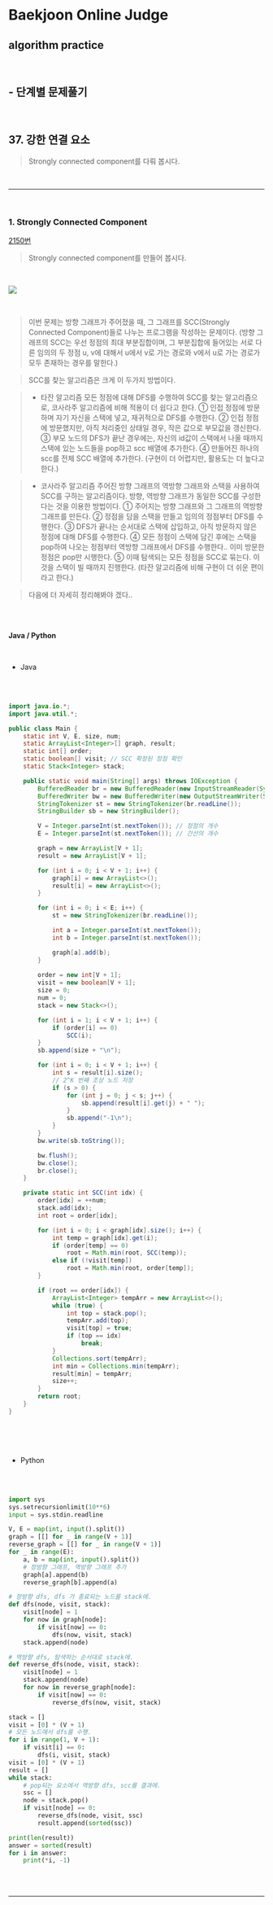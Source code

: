 # Baekjoon Online Judge

## algorithm practice

<br>

## - 단계별 문제풀기

<br>

## 37. 강한 연결 요소

> Strongly connected component를 다뤄 봅시다.

<br>

---

<br>

### 1. Strongly Connected Component
[2150번](https://www.acmicpc.net/problem/2150)
> Strongly connected component를 만들어 봅시다.

<br>

![](https://images.velog.io/images/jini_eun/post/1ea05a29-25b8-40b1-b966-5c9882bb2ded/image.png)

<br>

> 이번 문제는 방향 그래프가 주어졌을 때, 그 그래프를 SCC(Strongly Connected Component)들로 나누는 프로그램을 작성하는 문제이다. (방향 그래프의 SCC는 우선 정점의 최대 부분집합이며, 그 부분집합에 들어있는 서로 다른 임의의 두 정점 u, v에 대해서 u에서 v로 가는 경로와 v에서 u로 가는 경로가 모두 존재하는 경우를 말한다.)

> SCC를 찾는 알고리즘은 크게 이 두가지 방법이다.

> - 타잔 알고리즘
모든 정점에 대해 DFS를 수행하여 SCC를 찾는 알고리즘으로, 코사라주 알고리즘에 비해 적용이 더 쉽다고 한다. 
① 인접 정점에 방문하며 자기 자신을 스택에 넣고, 재귀적으로 DFS를 수행한다.
② 인접 정점에 방문했지만, 아직 처리중인 상태일 경우, 작은 값으로 부모값을 갱신한다.
③ 부모 노드의 DFS가 끝난 경우에는, 자신의 id값이 스택에서 나올 때까지 스택에 있는 노드들을 pop하고 scc 배열에 추가한다.
④ 만들어진 하나의 scc를 전체 SCC 배열에 추가한다.
(구현이 더 어렵지만, 활용도는 더 높다고 한다.) <br>

> - 코사라주 알고리즘
주어진 방향 그래프의 역방향 그래프와 스택을 사용하여 SCC를 구하는 알고리즘이다. 방향, 역방향 그래프가 동일한 SCC를 구성한다는 것을 이용한 방법이다.
① 주어지는 방향 그래프와 그 그래프의 역방향 그래프를 만든다.
② 정점을 담을 스택을 만들고 임의의 정점부터 DFS를 수행한다.
③ DFS가 끝나는 순서대로 스택에 삽입하고, 아직 방문하지 않은 정점에 대해 DFS를 수행한다.
④ 모든 정점이 스택에 담긴 후에는 스택을 pop하여 나오는 정점부터 역방향 그래프에서 DFS를 수행한다.. 이미 방문한 정점은 pop만 시행한다.
⑤ 이때 탐색되는 모든 정점을 SCC로 묶는다.
이것을 스택이 빌 때까지 진행한다.
(타잔 알고리즘에 비해 구현이 더 쉬운 편이라고 한다.)

> 다음에 더 자세히 정리해봐야 겠다..



<br><br>

**Java / Python**

<br>

- Java

<br><br>

```java
import java.io.*;
import java.util.*;

public class Main {
	static int V, E, size, num;
	static ArrayList<Integer>[] graph, result;
	static int[] order;
	static boolean[] visit; // SCC 확정된 정점 확인
	static Stack<Integer> stack;

	public static void main(String[] args) throws IOException {
		BufferedReader br = new BufferedReader(new InputStreamReader(System.in));
		BufferedWriter bw = new BufferedWriter(new OutputStreamWriter(System.out));
		StringTokenizer st = new StringTokenizer(br.readLine());
		StringBuilder sb = new StringBuilder();

		V = Integer.parseInt(st.nextToken()); // 정점의 개수
		E = Integer.parseInt(st.nextToken()); // 간선의 개수

		graph = new ArrayList[V + 1];
		result = new ArrayList[V + 1];

		for (int i = 0; i < V + 1; i++) {
			graph[i] = new ArrayList<>();
			result[i] = new ArrayList<>();
		}

		for (int i = 0; i < E; i++) {
			st = new StringTokenizer(br.readLine());

			int a = Integer.parseInt(st.nextToken());
			int b = Integer.parseInt(st.nextToken());

			graph[a].add(b);
		}
		
		order = new int[V + 1];
		visit = new boolean[V + 1];
		size = 0;
		num = 0;
		stack = new Stack<>();

		for (int i = 1; i < V + 1; i++) {
			if (order[i] == 0)
				SCC(i);
		}
		sb.append(size + "\n");

		for (int i = 0; i < V + 1; i++) {
			int s = result[i].size();
			// 2^K 번째 조상 노드 저장
			if (s > 0) {
				for (int j = 0; j < s; j++) {
					sb.append(result[i].get(j) + " ");
				}
				sb.append("-1\n");
			}
		}
		bw.write(sb.toString());

		bw.flush();
		bw.close();
		br.close();
	}

	private static int SCC(int idx) {
		order[idx] = ++num;
		stack.add(idx);
		int root = order[idx];

		for (int i = 0; i < graph[idx].size(); i++) {
			int temp = graph[idx].get(i);
			if (order[temp] == 0)
				root = Math.min(root, SCC(temp));
			else if (!visit[temp])
				root = Math.min(root, order[temp]);
		}

		if (root == order[idx]) {
			ArrayList<Integer> tempArr = new ArrayList<>();
			while (true) {
				int top = stack.pop();
				tempArr.add(top);
				visit[top] = true;
				if (top == idx)
					break;
			}
			Collections.sort(tempArr);
			int min = Collections.min(tempArr);
			result[min] = tempArr;
			size++;
		}
		return root;
	}
}
```

<br><br><br>

- Python

<br><br>

```python
import sys
sys.setrecursionlimit(10**6)
input = sys.stdin.readline

V, E = map(int, input().split())
graph = [[] for _ in range(V + 1)]
reverse_graph = [[] for _ in range(V + 1)]
for _ in range(E):
    a, b = map(int, input().split())
    # 정방향 그래프, 역방향 그래프 추가
    graph[a].append(b)
    reverse_graph[b].append(a)

# 정방향 dfs, dfs 가 종료되는 노드를 stack에.
def dfs(node, visit, stack):
    visit[node] = 1
    for now in graph[node]:
        if visit[now] == 0:
            dfs(now, visit, stack)
    stack.append(node)

# 역방향 dfs, 탐색하는 순서대로 stack에.
def reverse_dfs(node, visit, stack):
    visit[node] = 1
    stack.append(node)
    for now in reverse_graph[node]:
        if visit[now] == 0:
            reverse_dfs(now, visit, stack)

stack = []
visit = [0] * (V + 1)
# 모든 노드에서 dfs를 수행.
for i in range(1, V + 1):
    if visit[i] == 0:
        dfs(i, visit, stack)
visit = [0] * (V + 1)
result = []
while stack:
    # pop되는 요소에서 역방향 dfs, scc를 결과에.
    ssc = []
    node = stack.pop()
    if visit[node] == 0:
        reverse_dfs(node, visit, ssc)
        result.append(sorted(ssc))

print(len(result))
answer = sorted(result)
for i in answer:
    print(*i, -1)
```

<br><br>

---

<br>
